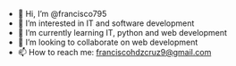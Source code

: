 - 👋 Hi, I’m @francisco795
- 👀 I’m interested in IT and software development
- 🌱 I’m currently learning IT, python and web development
- 💞️ I’m looking to collaborate on web development 
- 📫 How to reach me: franciscohdzcruz9@gmail.com

<!---
francisco795/francisco795 is a ✨ special ✨ repository because its `README.md` (this file) appears on your GitHub profile.
You can click the Preview link to take a look at your changes.
--->
